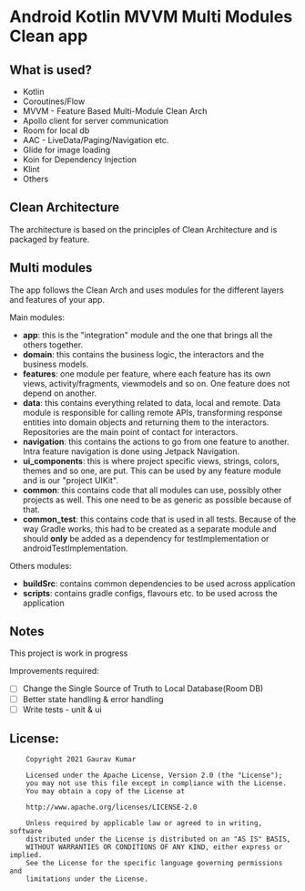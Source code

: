 # Android Kotlin MVVM Multi Modules Clean app

## What is used?
- Kotlin
- Coroutines/Flow
- MVVM - Feature Based Multi-Module Clean Arch
- Apollo client for server communication
- Room for local db
- AAC - LiveData/Paging/Navigation etc.
- Glide for image loading
- Koin for Dependency Injection 
- Klint
- Others

## Clean Architecture
The architecture is based on the principles of Clean Architecture and is packaged by feature.

## Multi modules
The app follows the Clean Arch and uses modules for the different layers and features of your app.

Main modules:
- **app**: this is the "integration" module and the one that brings all the others together.
- **domain**: this contains the business logic, the interactors and the business models.
- **features**: one module per feature, where each feature has its own views, activity/fragments, viewmodels and so on. One feature does not depend on another.
- **data**: this contains everything related to data, local and remote. Data module is responsible for calling remote APIs, transforming response entities into domain objects and returning them to the interactors. Repositories are the main point of contact for interactors.
- **navigation**: this contains the actions to go from one feature to another. Intra feature navigation is done using Jetpack Navigation.
- **ui_components**: this is where project specific views, strings, colors, themes and so one, are put. This can be used by any feature module and is our "project UIKit".
- **common**: this contains code that all modules can use, possibly other projects as well. This one need to be as generic as possible because of that.
- **common_test**: this contains code that is used in all tests. Because of the way Gradle works, this had to be created as a separate module and should **only** be added as a dependency for testImplementation or androidTestImplementation.

Others modules:
- **buildSrc**: contains common dependencies to be used across application
- **scripts**: contains gradle configs, flavours etc. to be used across the application


## Notes
This project is work in progress

Improvements required: 

- [ ] Change the Single Source of Truth to Local Database(Room DB) 
- [ ] Better state handling & error handling
- [ ] Write tests - unit & ui

## License:
```
    Copyright 2021 Gaurav Kumar

    Licensed under the Apache License, Version 2.0 (the "License");
    you may not use this file except in compliance with the License.
    You may obtain a copy of the License at

    http://www.apache.org/licenses/LICENSE-2.0

    Unless required by applicable law or agreed to in writing, software
    distributed under the License is distributed on an "AS IS" BASIS,
    WITHOUT WARRANTIES OR CONDITIONS OF ANY KIND, either express or implied.
    See the License for the specific language governing permissions and
    limitations under the License.
```